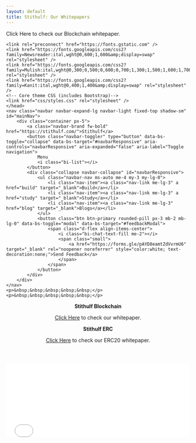 ```yaml
---
layout: default
title: Stithulf: Our Whitepapers
---
```


<html>
<head>
    <meta charset="utf-8" />
    <meta name="viewport" content="width=device-width, initial-scale=1, shrink-to-fit=no" />
    <meta name="description" content="" />
    <meta name="author" content="" />Click Here to check our Blockchain whitepaper.
    <title>Stithulf: Our Whitepapers</title>
    <link rel="icon" type="image/x-icon" href="assets/favicon.ico" />
    <!-- Bootstrap icons-->
    <link href="https://cdn.jsdelivr.net/npm/bootstrap-icons@1.5.0/font/bootstrap-icons.css" rel="stylesheet" />

    <link rel="preconnect" href="https://fonts.gstatic.com" />
    <link href="https://fonts.googleapis.com/css2?family=Newsreader:ital,wght@0,600;1,600&amp;display=swap" rel="stylesheet" />
    <link href="https://fonts.googleapis.com/css2?family=Mulish:ital,wght@0,300;0,500;0,600;0,700;1,300;1,500;1,600;1,700&amp;display=swap" rel="stylesheet" />
    <link href="https://fonts.googleapis.com/css2?family=Kanit:ital,wght@0,400;1,400&amp;display=swap" rel="stylesheet" />
    <!-- Core theme CSS (includes Bootstrap)-->
    <link href="css/styles.css" rel="stylesheet" />
    </head>
    <nav class="navbar navbar-expand-lg navbar-light fixed-top shadow-sm" id="mainNav">
        <div class="container px-5">
            <a class="navbar-brand fw-bold" href="https://stithulf.com/">Stithulf</a>
            <button class="navbar-toggler" type="button" data-bs-toggle="collapse" data-bs-target="#navbarResponsive" aria-controls="navbarResponsive" aria-expanded="false" aria-label="Toggle navigation">
                Menu
                <i class="bi-list"></i>
            </button>
            <div class="collapse navbar-collapse" id="navbarResponsive">
                <ul class="navbar-nav ms-auto me-4 my-3 my-lg-0">
                    <li class="nav-item"><a class="nav-link me-lg-3" a href="build" target="_blank">Build</a></li>
                    <li class="nav-item"><a class="nav-link me-lg-3" a href="study" target="_blank">Study</a></li>
                    <li class="nav-item"><a class="nav-link me-lg-3" href="blog" target="_blank">Blogs</a></li>
                </ul>
                <button class="btn btn-primary rounded-pill px-3 mb-2 mb-lg-0" data-bs-toggle="modal" data-bs-target="#feedbackModal">
                    <span class="d-flex align-items-center">
                        <i class="bi-chat-text-fill me-2"></i>
                        <span class="small">
                            <a href="https://forms.gle/pAYD8eamtZdVvrmU6" target="_blank" rel="noopener noreferrer" style="color:white; text-decoration:none;">Send Feedback</a>
                        </span>
                    </span>
                </button>
            </div>
        </div>
    </nav>
    <p>&nbsp;&nbsp;&nbsp;&nbsp;&nbsp;</p>
    <p>&nbsp;&nbsp;&nbsp;&nbsp;&nbsp;</p>
<p><strong><center>Stithulf Blockchain</center></strong></p>
<p style="width:100%" align="justify"><center><a href="https://drive.google.com/file/d/1lDCtZbHGdrDv7zDLv7dQIDxip-i2KlCi/view?usp=sharing">Click Here</a> to check our whitepaper.</center></p>

<p><strong><center>Stithulf ERC</center></strong></p>
<p style="width:100%" align="justify"><center><a href="SULF_ERC.pdf">Click Here</a> to check our ERC20 whitepaper.</center></p>

 <!-- Mashead header-->
 <header class="masthead">
    <div class="container px-5">
        <div class="row gx-5 align-items-center">
            <class="col-lg-6">
            </class=></class></div></div></header>
<!-- Include Font Awesome Stylesheet in Header -->
<link href="//maxcdn.bootstrapcdn.com/font-awesome/4.1.0/css/font-awesome.min.css" rel="stylesheet">
<!-- // -->
<style>
    footer {
        width: 100%;
    }
</style>
<!-- Footer-->
<iframe src="footer" id="footer-iframe" width="100%" height="200" frameborder="0" scrolling="no"></iframe>

</body>
</html>
